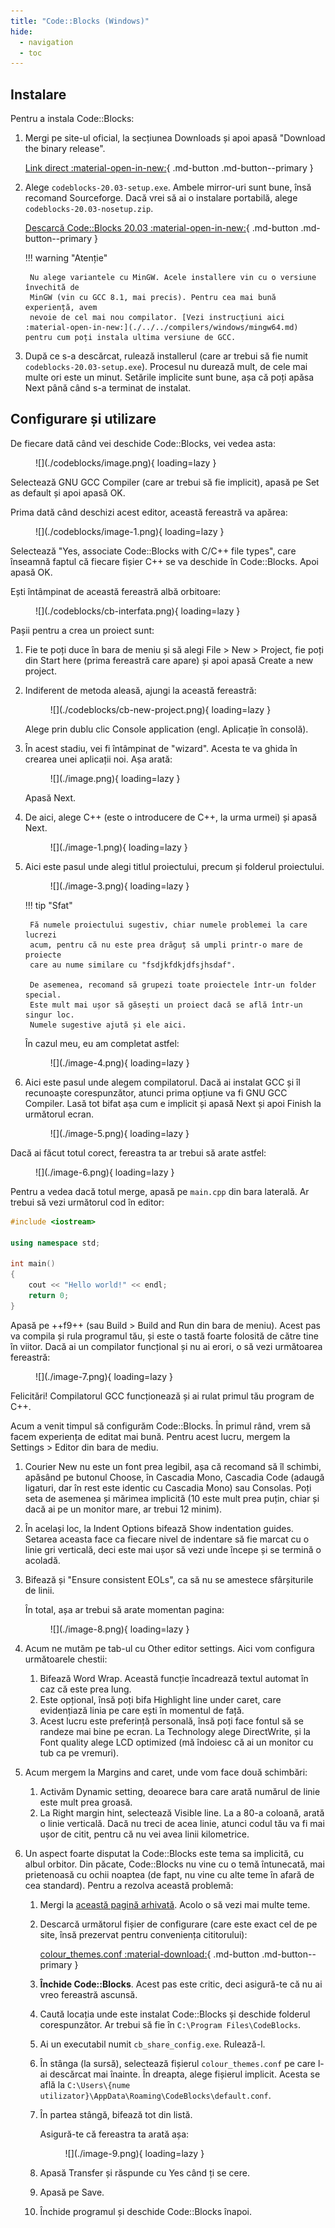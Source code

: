 ```yaml
---
title: "Code::Blocks (Windows)"
hide:
  - navigation
  - toc
---
```


## Instalare

Pentru a instala Code::Blocks:

1. Mergi pe site-ul oficial, la secțiunea Downloads și apoi apasă "Download the
    binary release".

    [Link direct :material-open-in-new:](https://www.codeblocks.org/downloads/binaries/#imagesoswindows48pnglogo-microsoft-windows){ .md-button .md-button--primary }

2. Alege `codeblocks-20.03-setup.exe`. Ambele mirror-uri sunt bune, însă
    recomand Sourceforge. Dacă vrei să ai o instalare portabilă, alege
    `codeblocks-20.03-nosetup.zip`.

    [Descarcă Code::Blocks 20.03 :material-open-in-new:](https://sourceforge.net/projects/codeblocks/files/Binaries/20.03/Windows/codeblocks-20.03-setup.exe/download){ .md-button .md-button--primary }

    !!! warning "Atenție"

        Nu alege variantele cu MinGW. Acele installere vin cu o versiune învechită de
        MinGW (vin cu GCC 8.1, mai precis). Pentru cea mai bună experiență, avem 
        nevoie de cel mai nou compilator. [Vezi instrucțiuni aici :material-open-in-new:](./../../compilers/windows/mingw64.md) pentru cum poți instala ultima versiune de GCC.

3. După ce s-a descărcat, rulează installerul (care ar trebui să fie numit
    `codeblocks-20.03-setup.exe`). Procesul nu durează mult, de cele mai multe
    ori este un minut. Setările implicite sunt bune, așa că poți apăsa Next până
    când s-a terminat de instalat.

## Configurare și utilizare

De fiecare dată când vei deschide Code::Blocks, vei vedea asta:
<figure markdown="span">
![](./codeblocks/image.png){ loading=lazy }
</figure>

Selectează GNU GCC Compiler (care ar trebui să fie implicit), apasă pe Set as
default și apoi apasă OK.

Prima dată când deschizi acest editor, această fereastră va apărea:
<figure markdown="span">
![](./codeblocks/image-1.png){ loading=lazy }
</figure>

Selectează "Yes, associate Code::Blocks with C/C++ file types", care înseamnă
faptul că fiecare fișier C++ se va deschide în Code::Blocks. Apoi apasă OK.

Ești întâmpinat de această fereastră albă orbitoare:
<figure markdown="span">
![](./codeblocks/cb-interfata.png){ loading=lazy }
</figure>

Pașii pentru a crea un proiect sunt:

1. Fie te poți duce în bara de meniu și să alegi File > New > Project, fie poți
    din Start here (prima fereastră care apare) și apoi apasă Create a new
    project.
2. Indiferent de metoda aleasă, ajungi la această fereastră:
    <figure markdown="span">
    ![](./codeblocks/cb-new-project.png){ loading=lazy }
    </figure>
    Alege prin dublu clic Console application (engl. Aplicație în consolă).
3. În acest stadiu, vei fi întâmpinat de "wizard". Acesta te va ghida în
    crearea unei aplicații noi. Așa arată:
    <figure markdown="span">
    ![](./image.png){ loading=lazy }
    </figure>
    Apasă Next.
4. De aici, alege C++ (este o introducere de C++, la urma urmei) și apasă Next.
    <figure markdown="span">
    ![](./image-1.png){ loading=lazy }
    </figure>
5. Aici este pasul unde alegi titlul proiectului, precum și folderul proiectului.
    <figure markdown="span">
    ![](./image-3.png){ loading=lazy }
    </figure>

    !!! tip "Sfat"

        Fă numele proiectului sugestiv, chiar numele problemei la care lucrezi
        acum, pentru că nu este prea drăguț să umpli printr-o mare de proiecte
        care au nume similare cu "fsdjkfdkjdfsjhsdaf".

        De asemenea, recomand să grupezi toate proiectele într-un folder special. 
        Este mult mai ușor să găsești un proiect dacă se află într-un singur loc. 
        Numele sugestive ajută și ele aici.

    În cazul meu, eu am completat astfel:
    <figure markdown="span">
    ![](./image-4.png){ loading=lazy }
    </figure>
6. Aici este pasul unde alegem compilatorul. Dacă ai instalat GCC și îl
    recunoaște corespunzător, atunci prima opțiune va fi GNU GCC Compiler. Lasă
    tot bifat așa cum e implicit și apasă Next și apoi Finish la următorul ecran.
    <figure markdown="span">
    ![](./image-5.png){ loading=lazy }
    </figure>

Dacă ai făcut totul corect, fereastra ta ar trebui să arate astfel:
<figure markdown="span">
![](./image-6.png){ loading=lazy }
</figure>

Pentru a vedea dacă totul merge, apasă pe `main.cpp` din bara laterală. Ar
trebui să vezi următorul cod în editor:

```cpp
#include <iostream>

using namespace std;

int main()
{
    cout << "Hello world!" << endl;
    return 0;
}
```

Apasă pe ++f9++ (sau Build > Build and Run din bara de meniu). Acest pas va
compila și rula programul tău, și este o tastă foarte folosită de către tine în
viitor. Dacă ai un compilator funcțional și nu ai erori, o să vezi următoarea
fereastră:
<figure markdown="span">
![](./image-7.png){ loading=lazy }
</figure>

Felicitări! Compilatorul GCC funcționează și ai rulat primul tău program de C++.

Acum a venit timpul să configurăm Code::Blocks. În primul rând, vrem să facem
experiența de editat mai bună. Pentru acest lucru, mergem la Settings > Editor
din bara de mediu.

1. Courier New nu este un font prea legibil, așa că recomand să îl schimbi,
    apăsând pe butonul Choose, în Cascadia Mono, Cascadia Code (adaugă ligaturi,
    dar în rest este identic cu Cascadia Mono) sau Consolas. Poți seta de
    asemenea și mărimea implicită (10 este mult prea puțin, chiar și dacă ai pe
    un monitor mare, ar trebui 12 minim).

2. În același loc, la Indent Options bifează Show indentation guides. Setarea
    aceasta face ca fiecare nivel de indentare să fie marcat cu o linie gri
    verticală, deci este mai ușor să vezi unde începe și se termină o acoladă.

3. Bifează și "Ensure consistent EOLs", ca să nu se amestece sfârșiturile de
    linii.

    În total, așa ar trebui să arate momentan pagina:
    <figure markdown="span">
    ![](./image-8.png){ loading=lazy }
    </figure>

4. Acum ne mutăm pe tab-ul cu Other editor settings. Aici vom configura
    următoarele chestii:

    1. Bifează Word Wrap. Această funcție încadrează textul automat în caz că
        este prea lung.
    2. Este opțional, însă poți bifa Highlight line under caret, care
        evidențiază linia pe care ești în momentul de față.
    3. Acest lucru este preferință personală, însă poți face fontul să se
        randeze mai bine pe ecran. La Technology alege DirectWrite, și la Font
        quality alege LCD optimized (mă îndoiesc că ai un monitor cu tub ca pe
        vremuri).

5. Acum mergem la Margins and caret, unde vom face două schimbări:

    1. Activăm Dynamic setting, deoarece bara care arată numărul de linie este
        mult prea groasă.
    2. La Right margin hint, selectează Visible line. La a 80-a coloană, arată
        o linie verticală. Dacă nu treci de acea linie, atunci codul tău va fi
        mai ușor de citit, pentru că nu vei avea linii kilometrice.

6. Un aspect foarte disputat la Code::Blocks este tema sa implicită, cu albul
    orbitor. Din păcate, Code::Blocks nu vine cu o temă întunecată, mai
    prietenoasă cu ochii noaptea (de fapt, nu vine cu alte teme în afară de cea
    standard). Pentru a rezolva această problemă:

    1. Mergi la [această pagină arhivată](http://web.archive.org/web/20200225073702/http://wiki.codeblocks.org/index.php?title=Syntax_highlighting_custom_colour_themes). Acolo o să vezi mai multe teme.
    2. Descarcă următorul fișier de configurare (care este exact cel de pe site,
       însă prezervat pentru conveniența cititorului):

        [colour_themes.conf :material-download:](./codeblocks/colour_themes.conf){ .md-button .md-button--primary }

    3. **Închide Code::Blocks**. Acest pas este critic, deci asigură-te că nu ai
       vreo fereastră ascunsă.
    4. Caută locația unde este instalat Code::Blocks și deschide folderul
       corespunzător. Ar trebui să fie în `C:\Program Files\CodeBlocks`.
    5. Ai un executabil numit `cb_share_config.exe`. Rulează-l.
    6. În stânga (la sursă), selectează fișierul `colour_themes.conf` pe care
       l-ai descărcat mai înainte. În dreapta, alege fișierul implicit. Acesta se află la `C:\Users\{nume utilizator}\AppData\Roaming\CodeBlocks\default.conf`.
    7. În partea stângă, bifează tot din listă.

        Asigură-te că fereastra ta arată așa:
        <figure markdown="span">
        ![](./image-9.png){ loading=lazy }
        </figure>

    8. Apasă Transfer și răspunde cu Yes când ți se cere.
    9. Apasă pe Save.
    10. Închide programul și deschide Code::Blocks înapoi.
